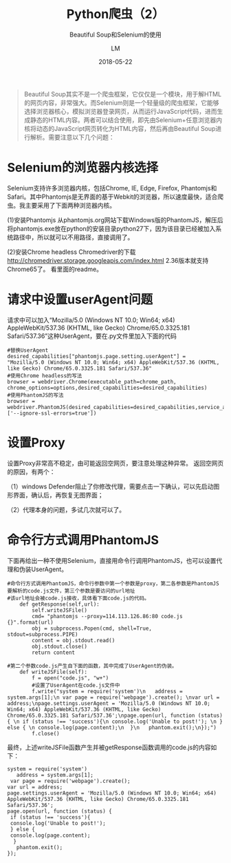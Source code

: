 ﻿---
layout:     post
title:      Python爬虫（2）
subtitle:   Beautiful Soup和Selenium的使用
date:       2018-05-22
author:     LM
header-img: img/post-bg-PythonCrawler.jpg
catalog: true
tags:
    - 爬虫
    - Python
---

>Beautiful Soup其实不是一个爬虫框架，它仅仅是一个模块，用于解HTML的网页内容，非常强大。而Selenium则是一个轻量级的爬虫框架，它能够选择浏览器核心，模拟浏览器登录网页，从而运行JavaScript代码，进而生成静态的HTML内容。两者可以结合使用，即先由Selenium+任意浏览器内核将动态的JavaScript网页转化为HTML内容，然后再由Beautiful Soup进行解析。需要注意以下几个问题：

# Selenium的浏览器内核选择
Selenium支持许多浏览器内核，包括Chrome, IE, Edge, Firefox, Phantomjs和Safari。其中Phantomjs是无界面的基于Webkit的浏览器，所以速度最快，适合爬虫。我主要采用了下面两种浏览器内核。

(1)安装Phantomjs
从phantomjs.org网站下载Windows版的PhantomJS，解压后将phantomjs.exe放在python的安装目录python27下，因为该目录已经被加入系统路径中，所以就可以不用路径，直接调用了。

(2)安装Chrome headless
Chromedriver的下载
http://chromedriver.storage.googleapis.com/index.html
2.36版本就支持Chrome65了。
看里面的readme。

# 请求中设置userAgent问题

请求中可以加入“Mozilla/5.0 (Windows NT 10.0; Win64; x64) AppleWebKit/537.36 (KHTML, like Gecko) Chrome/65.0.3325.181 Safari/537.36”这种UserAgent，要在.py文件里加入下面的代码
```
#替换UserAgent
desired_capabilities["phantomjs.page.setting.userAgent"] = "Mozilla/5.0 (Windows NT 10.0; Win64; x64) AppleWebKit/537.36 (KHTML, like Gecko) Chrome/65.0.3325.181 Safari/537.36"
#使用Chrome headless的写法
browser = webdriver.Chrome(executable_path=chrome_path, chrome_options=options,desired_capabilities=desired_capabilities)
#使用PhantomJS的写法
browser = webdriver.PhantomJS(desired_capabilities=desired_capabilities,service_args=['--ignore-ssl-errors=true'])

```

# 设置Proxy
设置Proxy非常高不稳定，由可能返回空网页，要注意处理这种异常。
返回空网页的原因，有两个：

（1）windows Defender阻止了你修改代理，需要点击一下确认，可以先启动图形界面，确认后，再恢复无图界面；

（2）代理本身的问题，多试几次就可以了。

# 命令行方式调用PhantomJS
下面再给出一种不使用Selenium，直接用命令行调用PhantomJS，也可以设置代理和伪装UserAgent。

```
#命令行方式调用PhantomJS，命令行参数中第一个参数是proxy，第二各参数是PhantomJS要解析的code.js文件，第三个参数是要访问的url地址
#该url地址会被code.js接收，具体看下面code.js的代码。
	def getResponse(self,url):
		self.writeJSFile()
		cmd= "phantomjs --proxy=114.113.126.86:80 code.js {}".format(url)
		obj = subprocess.Popen(cmd, shell=True, stdout=subprocess.PIPE)
		content = obj.stdout.read()
		obj.stdout.close()
		return content

#第二个参数code.js产生自下面的函数，其中完成了UserAgent的伪装。
	def writeJSFile(self):
		f = open("code.js", "w+")
		#设置了UserAgent在code.js文件中
		f.write("system = require('system')\n   address = system.args[1];\n var page = require('webpage').create(); \nvar url = address;\npage.settings.userAgent = 'Mozilla/5.0 (Windows NT 10.0; Win64; x64) AppleWebKit/537.36 (KHTML, like Gecko) Chrome/65.0.3325.181 Safari/537.36';\npage.open(url, function (status) { \n if (status !== 'success'){\n console.log('Unable to post!'); \n } else { \n console.log(page.content);\n  }\n   phantom.exit();\n});")
		f.close()

```
最终，上述writeJSFile函数产生并被getResponse函数调用的code.js的内容如下：
```
system = require('system')
   address = system.args[1];
 var page = require('webpage').create(); 
var url = address;
page.settings.userAgent = 'Mozilla/5.0 (Windows NT 10.0; Win64; x64) AppleWebKit/537.36 (KHTML, like Gecko) Chrome/65.0.3325.181 Safari/537.36';
page.open(url, function (status) { 
 if (status !== 'success'){
 console.log('Unable to post!'); 
 } else { 
 console.log(page.content);
  }
   phantom.exit();
});

```

